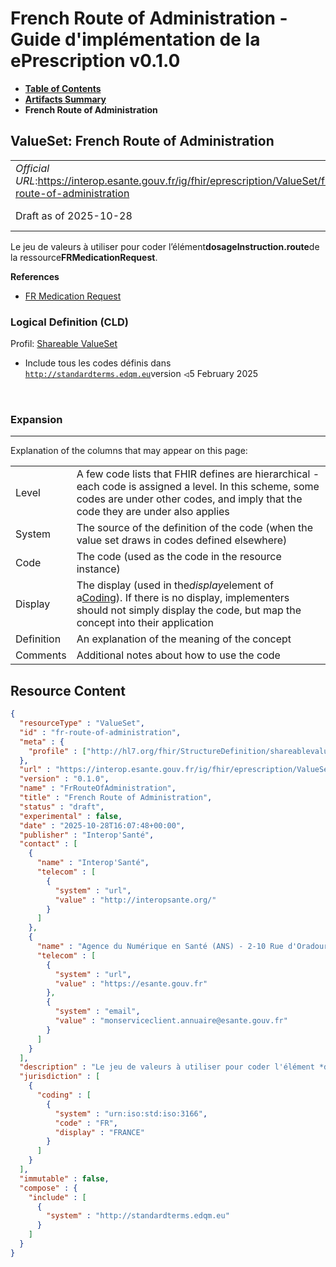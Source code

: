 # French Route of Administration - Guide d'implémentation de la ePrescription v0.1.0

* [**Table of Contents**](toc.md)
* [**Artifacts Summary**](artifacts.md)
* **French Route of Administration**

## ValueSet: French Route of Administration 

| | |
| :--- | :--- |
| *Official URL*:https://interop.esante.gouv.fr/ig/fhir/eprescription/ValueSet/fr-route-of-administration | *Version*:0.1.0 |
| Draft as of 2025-10-28 | *Computable Name*:FrRouteOfAdministration |

 
Le jeu de valeurs à utiliser pour coder l’élément**dosageInstruction.route**de la ressource**FRMedicationRequest**. 

 **References** 

* [FR Medication Request](StructureDefinition-fr-medicationrequest.md)

### Logical Definition (CLD)

Profil: [Shareable ValueSet](http://hl7.org/fhir/R4/shareablevalueset.html)

* Include tous les codes définis dans [`http://standardterms.edqm.eu`](http://tx.fhir.org/r4)version ⏿5 February 2025

 

### Expansion

-------

 Explanation of the columns that may appear on this page: 

| | |
| :--- | :--- |
| Level | A few code lists that FHIR defines are hierarchical - each code is assigned a level. In this scheme, some codes are under other codes, and imply that the code they are under also applies |
| System | The source of the definition of the code (when the value set draws in codes defined elsewhere) |
| Code | The code (used as the code in the resource instance) |
| Display | The display (used in the*display*element of a[Coding](http://hl7.org/fhir/R4/datatypes.html#Coding)). If there is no display, implementers should not simply display the code, but map the concept into their application |
| Definition | An explanation of the meaning of the concept |
| Comments | Additional notes about how to use the code |



## Resource Content

```json
{
  "resourceType" : "ValueSet",
  "id" : "fr-route-of-administration",
  "meta" : {
    "profile" : ["http://hl7.org/fhir/StructureDefinition/shareablevalueset"]
  },
  "url" : "https://interop.esante.gouv.fr/ig/fhir/eprescription/ValueSet/fr-route-of-administration",
  "version" : "0.1.0",
  "name" : "FrRouteOfAdministration",
  "title" : "French Route of Administration",
  "status" : "draft",
  "experimental" : false,
  "date" : "2025-10-28T16:07:48+00:00",
  "publisher" : "Interop'Santé",
  "contact" : [
    {
      "name" : "Interop'Santé",
      "telecom" : [
        {
          "system" : "url",
          "value" : "http://interopsante.org/"
        }
      ]
    },
    {
      "name" : "Agence du Numérique en Santé (ANS) - 2-10 Rue d'Oradour-sur-Glane, 75015 Paris",
      "telecom" : [
        {
          "system" : "url",
          "value" : "https://esante.gouv.fr"
        },
        {
          "system" : "email",
          "value" : "monserviceclient.annuaire@esante.gouv.fr"
        }
      ]
    }
  ],
  "description" : "Le jeu de valeurs à utiliser pour coder l'élément *dosageInstruction.route* de la ressource *FRMedicationRequest*.",
  "jurisdiction" : [
    {
      "coding" : [
        {
          "system" : "urn:iso:std:iso:3166",
          "code" : "FR",
          "display" : "FRANCE"
        }
      ]
    }
  ],
  "immutable" : false,
  "compose" : {
    "include" : [
      {
        "system" : "http://standardterms.edqm.eu"
      }
    ]
  }
}

```
